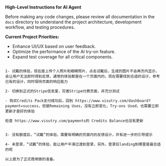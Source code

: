 **High-Level Instructions for AI Agent**

Before making any code changes, please review all documentation in the `docs` directory to understand the project architecture, development workflow, and testing procedures.

**Current Project Priorities:**
- Enhance UI/UX based on user feedback.
- Optimize the performance of the AI try-on feature.
- Expand test coverage for all critical components.
```

1- 试戴的体验，现在是上传个人照片和眼睛照片，点击试戴后，生成的图片不会再页内显示，会让用户无法即时得到反馈，通常的体验都是在一个页面内的，现在需要找到合适的设计，参考已有的设计，同时保持页面的响应能力

2- 切换到正式的Stripe信息里，完善Stripe付费页面，并充分测试

- 购买Credits Pack支付成功后，回到 https://www.visutry.com/dashboard?payment=success，但是Remaining Uses，没有立即变化，Try-ons Used，也需要立即更新才是好的体验

检查 https://www.visutry.com/payments的 Credits Balance也没有更新


3- 没有额度后，“试戴”的体验，需要有明确的页面内的反馈设计，并有进一步的引导提示

4- 未登录，“试戴”的体验，能让用户平滑过渡到登录，另外，登录后landing到哪里是最合适的呢

以上是为了正式商用做的准备。